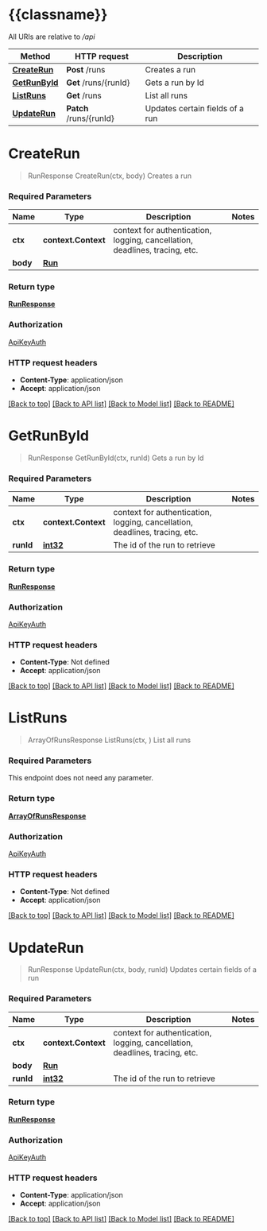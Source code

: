 # {{classname}}

All URIs are relative to */api*

Method | HTTP request | Description
------------- | ------------- | -------------
[**CreateRun**](RunApi.md#CreateRun) | **Post** /runs | Creates a run
[**GetRunById**](RunApi.md#GetRunById) | **Get** /runs/{runId} | Gets a run by Id
[**ListRuns**](RunApi.md#ListRuns) | **Get** /runs | List all runs
[**UpdateRun**](RunApi.md#UpdateRun) | **Patch** /runs/{runId} | Updates certain fields of a run

# **CreateRun**
> RunResponse CreateRun(ctx, body)
Creates a run

### Required Parameters

Name | Type | Description  | Notes
------------- | ------------- | ------------- | -------------
 **ctx** | **context.Context** | context for authentication, logging, cancellation, deadlines, tracing, etc.
  **body** | [**Run**](Run.md)|  | 

### Return type

[**RunResponse**](RunResponse.md)

### Authorization

[ApiKeyAuth](../README.md#ApiKeyAuth)

### HTTP request headers

 - **Content-Type**: application/json
 - **Accept**: application/json

[[Back to top]](#) [[Back to API list]](../README.md#documentation-for-api-endpoints) [[Back to Model list]](../README.md#documentation-for-models) [[Back to README]](../README.md)

# **GetRunById**
> RunResponse GetRunById(ctx, runId)
Gets a run by Id

### Required Parameters

Name | Type | Description  | Notes
------------- | ------------- | ------------- | -------------
 **ctx** | **context.Context** | context for authentication, logging, cancellation, deadlines, tracing, etc.
  **runId** | [**int32**](.md)| The id of the run to retrieve | 

### Return type

[**RunResponse**](RunResponse.md)

### Authorization

[ApiKeyAuth](../README.md#ApiKeyAuth)

### HTTP request headers

 - **Content-Type**: Not defined
 - **Accept**: application/json

[[Back to top]](#) [[Back to API list]](../README.md#documentation-for-api-endpoints) [[Back to Model list]](../README.md#documentation-for-models) [[Back to README]](../README.md)

# **ListRuns**
> ArrayOfRunsResponse ListRuns(ctx, )
List all runs

### Required Parameters
This endpoint does not need any parameter.

### Return type

[**ArrayOfRunsResponse**](ArrayOfRunsResponse.md)

### Authorization

[ApiKeyAuth](../README.md#ApiKeyAuth)

### HTTP request headers

 - **Content-Type**: Not defined
 - **Accept**: application/json

[[Back to top]](#) [[Back to API list]](../README.md#documentation-for-api-endpoints) [[Back to Model list]](../README.md#documentation-for-models) [[Back to README]](../README.md)

# **UpdateRun**
> RunResponse UpdateRun(ctx, body, runId)
Updates certain fields of a run

### Required Parameters

Name | Type | Description  | Notes
------------- | ------------- | ------------- | -------------
 **ctx** | **context.Context** | context for authentication, logging, cancellation, deadlines, tracing, etc.
  **body** | [**Run**](Run.md)|  | 
  **runId** | [**int32**](.md)| The id of the run to retrieve | 

### Return type

[**RunResponse**](RunResponse.md)

### Authorization

[ApiKeyAuth](../README.md#ApiKeyAuth)

### HTTP request headers

 - **Content-Type**: application/json
 - **Accept**: application/json

[[Back to top]](#) [[Back to API list]](../README.md#documentation-for-api-endpoints) [[Back to Model list]](../README.md#documentation-for-models) [[Back to README]](../README.md)


